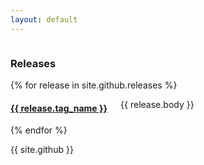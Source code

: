 ```yaml
---
layout: default
---
```


<div class="row">
<div class="small-12 columns">
<h3>Releases</h3>
</div>
{% for release in site.github.releases %}
  <div class="small-12 columns">
      <h4><a href="{{ release.url }}">{{ release.tag_name }}</a></h4>
      <p>
        {{ release.body }}
      </p>
  </div>
{% endfor %}
<div>

{{ site.github }}